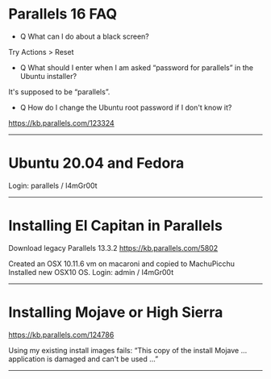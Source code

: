 # Parallels 16 FAQ

* Q What can I do about a black screen?

Try Actions > Reset

* Q What should I enter when I am asked “password for parallels” in the Ubuntu installer?

It's supposed to be “parallels”.

* Q How do I change the Ubuntu root password if I don't know it?

https://kb.parallels.com/123324

---
# Ubuntu 20.04 and Fedora

Login: parallels / I4mGr00t

---
# Installing El Capitan in Parallels

Download legacy Parallels 13.3.2
https://kb.parallels.com/5802

Created an OSX 10.11.6 vm on macaroni and copied to MachuPicchu
Installed new OSX10 OS.
Login: admin / I4mGr00t

---
# Installing Mojave or High Sierra

https://kb.parallels.com/124786

Using my existing install images fails: “This copy of the install Mojave ... application is damaged and can't be used ...”

---
